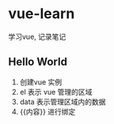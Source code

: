 # vue-learn

学习vue, 记录笔记


## Hello World

1. 创建vue 实例
2. el 表示 vue 管理的区域
3. data 表示管理区域内的数据
4. {{内容}} 进行绑定